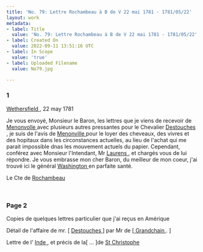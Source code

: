 ```yaml
---
title: 'No. 79: Lettre Rochambeau à B de V 22 mai 1781 - 1781/05/22'
layout: work
metadata:
- label: Title
  value: 'No. 79: Lettre Rochambeau à B de V 22 mai 1781 - 1781/05/22'
- label: Created On
  value: 2022-09-11 13:51:16 UTC
- label: In Scope
  value: 'true'
- label: Uploaded Filename
  value: No79.jpg

---
```

<div class="pages">
<div id="page-32541522">
<h3><a name="page-32541522">1</a></h3>
<div class="page-content">
<p><a href="../subjects/32163306.html" title="Wethersfield, Connecticut">  Wethersfield </a>, 22 may 1781</p>
<p>Je vous envoyé, Monsieur le Baron, les lettres que je viens de <span class="line-break"> </span>recevoir de <a href="../subjects/32163307.html" title="François Louis Arthur Thibaut de Ménonville; 1740-1816"> Menonvolle </a> avec plusieurs autres pressantes <span class="line-break"> </span>pour le Chevalier <a href="../subjects/32162998.html" title="Charles René Dominique Sochet Destouches; 1727-1793"> Destouches </a>, je suis de l'avis de <a href="../subjects/32163307.html" title="François Louis Arthur Thibaut de Ménonville; 1740-1816"> Menonville </a> <span class="line-break"> </span>pour le loyer des cheveaux, des vivres et des hopitaux dans les <span class="line-break"> </span>circonstances actuelles, au lieu de l'achat qui me parait <span class="line-break"> </span>impossible dnas les mouvement actuels du papier. Cependant, <span class="line-break"> </span>conférez avec Monsieur l'Intendant, Mr <a href="../subjects/32163036.html" title="John Laurens; 1752-1782"> Laurens </a>, <span class="line-break"> </span>et chargés vous de lui répondre. Je vous embrasse mon <span class="line-break"> </span>cher Baron, du meilleur de mon coeur, j'ai trouvé ici <span class="line-break"> </span>le général <a href="../subjects/32162841.html" title="George Washington; 1732-1799"> Washington </a> en parfaite santé.</p>
<p>Le Cte de <a href="../subjects/32166229.html" title="Jean-Baptiste Donatien de Vimeur de Rochambeau; 1725-1807"> Rochambeau </a> </p>
</div>
</div>
<br />
<div id="page-32541523">
<h3><a name="page-32541523">Page 2</a></h3>
<div class="page-content">
<p>Copies de quelques lettres particulier que j'ai reçus en <span class="line-break"> </span>Amérique</p>
<p>Détail de l'affaire de mr. <span class="unclear">[ <a href="../subjects/32162998.html" title="Charles René Dominique Sochet Destouches; 1727-1793"> Destouches </a> ]</span> par Mr de <span class="unclear">[<a href="../subjects/32163003.html" title="Guillaume-Jacques-Constant de Liberge de Granchain; 1744-1805"> Grandchain </a>. ]</span></p>
<p>Lettre de l' <a href="../subjects/32162894.html" title="The West Indies"> Inde </a>, et précis de la<span class="unclear">[ ... ]</span>de <a href="../subjects/32163311.html" title="St Kitts"> St Christophe </a></p>
</div>
</div>
<br />
</div>

